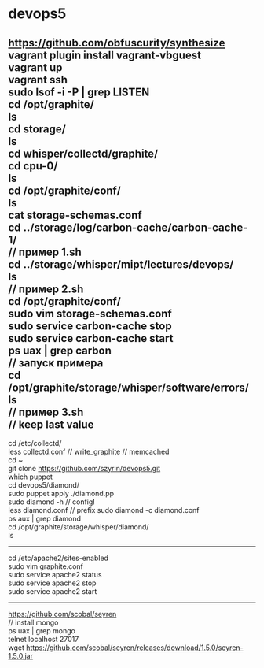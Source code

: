# devops5  
https://github.com/obfuscurity/synthesize  
vagrant plugin install vagrant-vbguest  
vagrant up  
vagrant ssh  
sudo lsof -i -P | grep LISTEN  
cd /opt/graphite/  
ls  
cd storage/  
ls  
cd whisper/collectd/graphite/  
cd cpu-0/  
ls  
cd /opt/graphite/conf/  
ls  
cat storage-schemas.conf  
cd ../storage/log/carbon-cache/carbon-cache-1/  
// пример 1.sh  
cd ../storage/whisper/mipt/lectures/devops/  
ls  
// пример 2.sh  
cd /opt/graphite/conf/  
sudo vim storage-schemas.conf  
sudo service carbon-cache stop  
sudo service carbon-cache start  
ps uax | grep carbon  
// запуск примера  
cd /opt/graphite/storage/whisper/software/errors/  
ls  
// пример 3.sh  
// keep last value  
------  
cd /etc/collectd/  
less collectd.conf // write_graphite // memcached  
cd ~  
git clone https://github.com/szyrin/devops5.git  
which puppet  
cd devops5/diamond/  
sudo puppet apply ./diamond.pp  
sudo diamond -h  // config!  
less diamond.conf  // prefix
sudo diamond -c diamond.conf  
ps aux | grep diamond  
cd /opt/graphite/storage/whisper/diamond/  
ls  

----

cd /etc/apache2/sites-enabled  
sudo vim graphite.conf  
sudo service apache2 status  
sudo service apache2 stop  
sudo service apache2 start  

----  

https://github.com/scobal/seyren  
// install mongo  
ps uax | grep mongo  
telnet localhost 27017  
wget https://github.com/scobal/seyren/releases/download/1.5.0/seyren-1.5.0.jar
  

